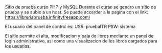 Sitio de prueba curso PHP y MySQL
Durante el curso se genero un sitio de prueba y se subio a un host. Se puede accerder a la pagina con el link:
https://libreriaprueba.infinityfreeapp.com/

El usuario del panel de control es:
USR: pruebaITR
PSW: sistema

El sitio permite el alta, modificacion y baja de libros mediante un panel de login administrativo, asi como una visualizacion de los libros cargados para los usuarios.
